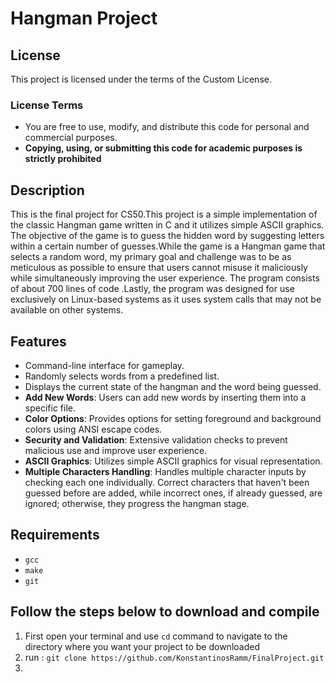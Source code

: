 # Hangman Project
## License
This project is licensed under the terms of the Custom License.

### License Terms
- You are free to use, modify, and distribute this code for personal and commercial purposes.
- **Copying, using, or submitting this code for academic purposes is strictly prohibited**
  
## Description
This is the final project for CS50.This project is a simple implementation of the classic Hangman game written in C and it utilizes simple ASCII graphics. The objective of the game is to guess the hidden word by suggesting letters within a certain number of guesses.While the game is a Hangman game that selects a random word, my primary goal and challenge was to be as meticulous as possible to ensure that users cannot misuse it maliciously while simultaneously improving the user experience. 
The program consists of about 700 lines of code .Lastly, the program was designed for use exclusively on Linux-based systems as it uses system calls that may not be available on other systems.


## Features
- Command-line interface for gameplay.
- Randomly selects words from a predefined list.
- Displays the current state of the hangman and the word being guessed.
- **Add New Words**: Users can add new words by inserting them into a specific file.
- **Color Options**: Provides options for setting foreground and background colors using ANSI escape codes.
- **Security and Validation**: Extensive validation checks to prevent malicious use and improve user experience.
- **ASCII Graphics**: Utilizes simple ASCII graphics for visual representation.
- **Multiple Characters Handling**: Handles multiple character inputs by checking each one individually. Correct characters that haven't 
been guessed before are added, while incorrect ones, if already guessed, are ignored; otherwise, they progress the hangman stage.

## Requirements
- `gcc`
- `make`
- `git`

## Follow the steps below to download and compile
1. First open your terminal and use `cd` command to navigate to the directory where you want your project to be downloaded
2. run : `git clone https://github.com/KonstantinosRamm/FinalProject.git`
3. 






